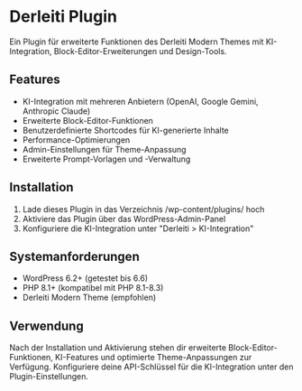 # Derleiti Plugin

Ein Plugin für erweiterte Funktionen des Derleiti Modern Themes mit KI-Integration, Block-Editor-Erweiterungen und Design-Tools.

## Features

- KI-Integration mit mehreren Anbietern (OpenAI, Google Gemini, Anthropic Claude)
- Erweiterte Block-Editor-Funktionen
- Benutzerdefinierte Shortcodes für KI-generierte Inhalte
- Performance-Optimierungen
- Admin-Einstellungen für Theme-Anpassung
- Erweiterte Prompt-Vorlagen und -Verwaltung

## Installation

1. Lade dieses Plugin in das Verzeichnis /wp-content/plugins/ hoch
2. Aktiviere das Plugin über das WordPress-Admin-Panel
3. Konfiguriere die KI-Integration unter "Derleiti > KI-Integration"

## Systemanforderungen

- WordPress 6.2+ (getestet bis 6.6)
- PHP 8.1+ (kompatibel mit PHP 8.1-8.3)
- Derleiti Modern Theme (empfohlen)

## Verwendung

Nach der Installation und Aktivierung stehen dir erweiterte Block-Editor-Funktionen, KI-Features und optimierte Theme-Anpassungen zur Verfügung. Konfiguriere deine API-Schlüssel für die KI-Integration unter den Plugin-Einstellungen.
